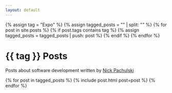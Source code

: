 ```yaml
---
layout: default
---
```


{% assign tag = "Expo" %}
{% assign tagged_posts = "" | split: "" %}
{% for post in site.posts %}
  {% if post.tags contains tag %}
    {% assign tagged_posts = tagged_posts | push: post %}
  {% endif %}
{% endfor %}


<div id="introduction-container">
  <div id="introduction">
    <h1 id="blog-title">{{ tag }} Posts</h1>
    <p id="blog-description">
      Posts about software development written by
      <a id="author-link" href="/about">Nick Pachulski</a>
    </p>
  </div>
</div>
<div id="blog-posts-container">
  <div id="blog-posts">
    {% for post in tagged_posts %}
      {% include post.html post=post %}
    {% endfor %}
  </div>
</div>


